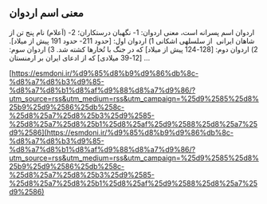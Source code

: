 ## معنی اسم اردوان


اردوان اسم پسرانه است، معنی اردوان: 1- نگهبان درستکاران؛ 2- (اَعلام) نام پنج تن از شاهان ایرانی  از سلسلهی اشکانی 1) اردوان اول: [حدود 211- حدود 191 پیش از میلاد]. 2) اردوان دوم: [128-124 پیش از میلاد] که در جنگ با تُخارها کشته شد. 3) اردوان سوم: [12-39 میلادی] که از ادعای ایران بر ارمنستان &#8230;

[https://esmdoni.ir/%d9%85%d8%b9%d9%86%db%8c-%d8%a7%d8%b3%d9%85-%d8%a7%d8%b1%d8%af%d9%88%d8%a7%d9%86/?utm_source=rss&utm_medium=rss&utm_campaign=%25d9%2585%25d8%25b9%25d9%2586%25db%258c-%25d8%25a7%25d8%25b3%25d9%2585-%25d8%25a7%25d8%25b1%25d8%25af%25d9%2588%25d8%25a7%25d9%2586](https://esmdoni.ir/%d9%85%d8%b9%d9%86%db%8c-%d8%a7%d8%b3%d9%85-%d8%a7%d8%b1%d8%af%d9%88%d8%a7%d9%86/?utm_source=rss&utm_medium=rss&utm_campaign=%25d9%2585%25d8%25b9%25d9%2586%25db%258c-%25d8%25a7%25d8%25b3%25d9%2585-%25d8%25a7%25d8%25b1%25d8%25af%25d9%2588%25d8%25a7%25d9%2586) 